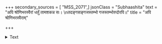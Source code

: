 +++
secondary_sources = [ "MSS_2071",]
jsonClass = "Subhaashita"
text = "अपि श्रोणिभरस्वैरां धर्तुं तामशकन्न सः।  \nतदङ्गसङ्गजस्तम्भो गजस्तम्भोरुदोरपि॥"
title = "अपि श्रोणिभरस्वैराम्"

+++

<details><summary>Text</summary>

अपि श्रोणिभरस्वैरां धर्तुं तामशकन्न सः।  
तदङ्गसङ्गजस्तम्भो गजस्तम्भोरुदोरपि॥
</details>
